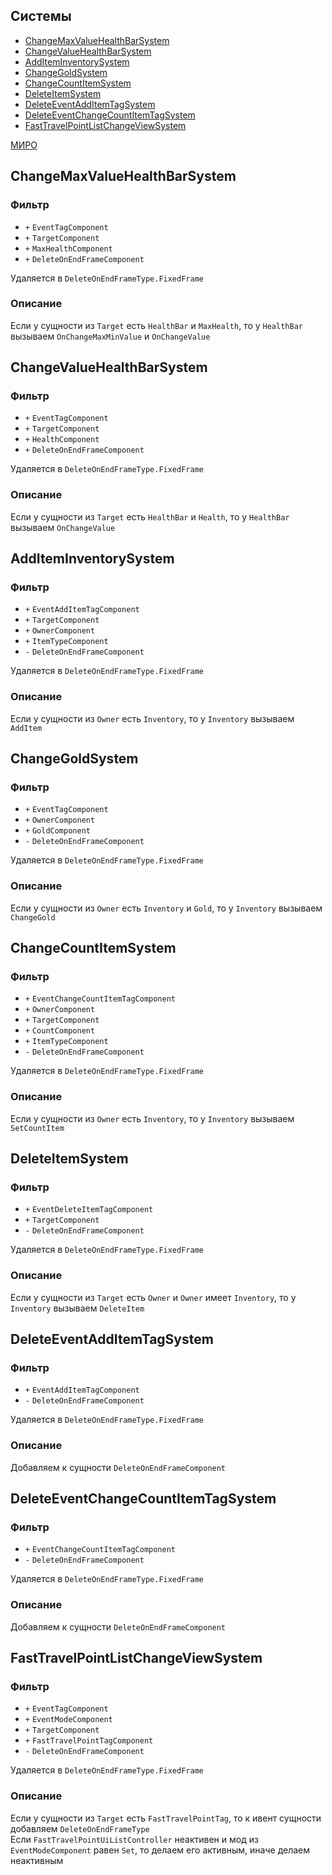 ## Системы

-   [ChangeMaxValueHealthBarSystem](#ChangeMaxValueHealthBarSystem)
-   [ChangeValueHealthBarSystem](#ChangeValueHealthBarSystem)
-   [AddItemInventorySystem](#AddItemInventorySystem)
-   [ChangeGoldSystem](#ChangeGoldSystem)
-   [ChangeCountItemSystem](#ChangeCountItemSystem)
-   [DeleteItemSystem](#DeleteItemSystem)
-   [DeleteEventAddItemTagSystem](#DeleteEventAddItemTagSystem)
-   [DeleteEventChangeCountItemTagSystem](#DeleteEventChangeCountItemTagSystem)
-   [FastTravelPointListChangeViewSystem](#FastTravelPointListChangeViewSystem)

[МИРО](https://miro.com/app/board/uXjVPrjYGFk=/?moveToWidget=3458764605916522272&cot=10)

## ChangeMaxValueHealthBarSystem

### Фильтр

-   `+` `EventTagComponent`
-   `+` `TargetComponent`
-   `+` `MaxHealthComponent`
-   `+` `DeleteOnEndFrameComponent`

Удаляется в `DeleteOnEndFrameType.FixedFrame`

### Описание

Если у сущности из `Target` есть `HealthBar` и `MaxHealth`, то у `HealthBar` вызываем `OnChangeMaxMinValue` и `OnChangeValue`

## ChangeValueHealthBarSystem

### Фильтр

-   `+` `EventTagComponent`
-   `+` `TargetComponent`
-   `+` `HealthComponent`
-   `+` `DeleteOnEndFrameComponent`

Удаляется в `DeleteOnEndFrameType.FixedFrame`

### Описание

Если у сущности из `Target` есть `HealthBar` и `Health`, то у `HealthBar` вызываем `OnChangeValue`

## AddItemInventorySystem

### Фильтр

-   `+` `EventAddItemTagComponent`
-   `+` `TargetComponent`
-   `+` `OwnerComponent`
-   `+` `ItemTypeComponent`
-   `-` `DeleteOnEndFrameComponent`

Удаляется в `DeleteOnEndFrameType.FixedFrame`

### Описание

Если у сущности из `Owner` есть `Inventory`, то у `Inventory` вызываем `AddItem`

## ChangeGoldSystem

### Фильтр

-   `+` `EventTagComponent`
-   `+` `OwnerComponent`
-   `+` `GoldComponent`
-   `-` `DeleteOnEndFrameComponent`

Удаляется в `DeleteOnEndFrameType.FixedFrame`

### Описание

Если у сущности из `Owner` есть `Inventory` и `Gold`, то у `Inventory` вызываем `ChangeGold`

## ChangeCountItemSystem

### Фильтр

-   `+` `EventChangeCountItemTagComponent`
-   `+` `OwnerComponent`
-   `+` `TargetComponent`
-   `+` `CountComponent`
-   `+` `ItemTypeComponent`
-   `-` `DeleteOnEndFrameComponent`

Удаляется в `DeleteOnEndFrameType.FixedFrame`

### Описание

Если у сущности из `Owner` есть `Inventory`, то у `Inventory` вызываем `SetCountItem`

## DeleteItemSystem

### Фильтр

-   `+` `EventDeleteItemTagComponent`
-   `+` `TargetComponent`
-   `-` `DeleteOnEndFrameComponent`

Удаляется в `DeleteOnEndFrameType.FixedFrame`

### Описание

Если у сущности из `Target` есть `Owner` и `Owner` имеет `Inventory`, то у `Inventory` вызываем `DeleteItem`

## DeleteEventAddItemTagSystem

### Фильтр

-   `+` `EventAddItemTagComponent`
-   `-` `DeleteOnEndFrameComponent`

Удаляется в `DeleteOnEndFrameType.FixedFrame`

### Описание

Добавляем к сущности `DeleteOnEndFrameComponent`

## DeleteEventChangeCountItemTagSystem

### Фильтр

-   `+` `EventChangeCountItemTagComponent`
-   `-` `DeleteOnEndFrameComponent`

Удаляется в `DeleteOnEndFrameType.FixedFrame`

### Описание

Добавляем к сущности `DeleteOnEndFrameComponent`

## FastTravelPointListChangeViewSystem

### Фильтр

-   `+` `EventTagComponent`
-   `+` `EventModeComponent`
-   `+` `TargetComponent`
-   `+` `FastTravelPointTagComponent`
-   `-` `DeleteOnEndFrameComponent`

Удаляется в `DeleteOnEndFrameType.FixedFrame`

### Описание

Если у сущности из `Target` есть `FastTravelPointTag`, то к ивент сущности добавляем `DeleteOnEndFrameType`  
Если `FastTravelPointUiListController` неактивен и мод из `EventModeComponent` равен `Set`, то делаем его активным, иначе делаем неактивным
